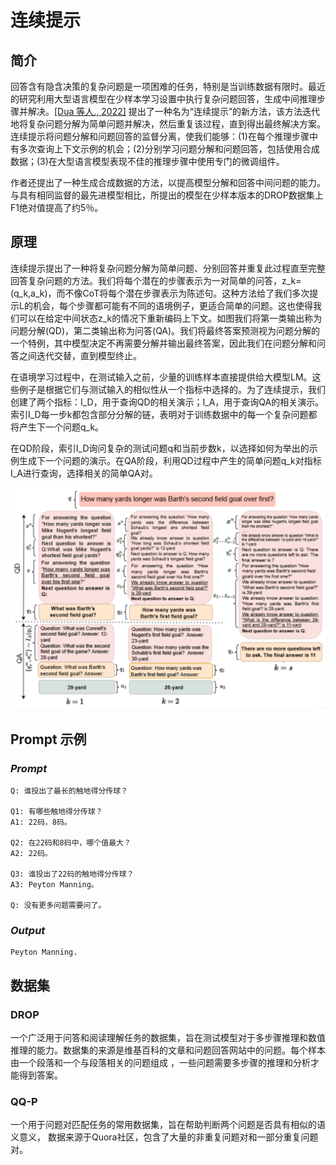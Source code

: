 # **连续提示**

## 简介

回答含有隐含决策的复杂问题是一项困难的任务，特别是当训练数据有限时。最近的研究利用大型语言模型在少样本学习设置中执行复杂问题回答，生成中间推理步骤并解决。[[Dua 等人., 2022]](https://arxiv.org/abs/2212.04092) 提出了一种名为“连续提示”的新方法，该方法迭代地将复杂问题分解为简单问题并解决，然后重复该过程，直到得出最终解决方案。连续提示将问题分解和问题回答的监督分离，使我们能够：(1)在每个推理步骤中有多次查询上下文示例的机会；(2)分别学习问题分解和问题回答，包括使用合成数据；(3)在大型语言模型表现不佳的推理步骤中使用专门的微调组件。

作者还提出了一种生成合成数据的方法，以提高模型分解和回答中间问题的能力。与具有相同监督的最先进模型相比，所提出的模型在少样本版本的DROP数据集上F1绝对值提高了约5％。


## 原理

连续提示提出了一种将复杂问题分解为简单问题、分别回答并重复此过程直至完整回答复杂问题的方法。我们将每个潜在的步骤表示为一对简单的问答，z_k=(q_k,a_k)，而不像CoT将每个潜在步骤表示为陈述句。这种方法给了我们多次提示L的机会，每个步骤都可能有不同的语境例子，更适合简单的问题。这也使得我们可以在给定中间状态z_k的情况下重新编码上下文。如图我们将第一类输出称为问题分解(QD)，第二类输出称为问答(QA)。我们将最终答案预测视为问题分解的一个特例，其中模型决定不再需要分解并输出最终答案，因此我们在问题分解和问答之间迭代交替，直到模型终止。

在语境学习过程中，在测试输入之前，少量的训练样本直接提供给大模型LM。这些例子是根据它们与测试输入的相似性从一个指标中选择的。为了连续提示，我们创建了两个指标：I_D，用于查询QD的相关演示；I_A，用于查询QA的相关演示。索引I_D每一步k都包含部分分解的链，表明对于训练数据中的每一个复杂问题都将产生下一个问题q_k。

在QD阶段，索引I_D询问复杂的测试问题q和当前步数k，以选择如何为举出的示例生成下一个问题的演示。在QA阶段，利用QD过程中产生的简单问题q_k对指标I_A进行查询，选择相关的简单QA对。


![](pictures\1.png)



## Prompt 示例

### *Prompt*

```
Q: 谁投出了最长的触地得分传球？

Q1: 有哪些触地得分传球？
A1: 22码，8码。

Q2: 在22码和8码中，哪个值最大？
A2: 22码。

Q3: 谁投出了22码的触地得分传球？
A3: Peyton Manning。

Q: 没有更多问题需要问了。
```

### *Output* 

```
Peyton Manning.
```

## 数据集

### DROP
一个广泛用于问答和阅读理解任务的数据集，旨在测试模型对于多步骤推理和数值推理的能力。数据集的来源是维基百科的文章和问题回答网站中的问题。每个样本由一个段落和一个与段落相关的问题组成 ，一些问题需要多步骤的推理和分析才能得到答案。

### QQ-P
一个用于问题对匹配任务的常用数据集，旨在帮助判断两个问题是否具有相似的语义意义， 数据来源于Quora社区，包含了大量的非重复问题对和一部分重复问题对。









